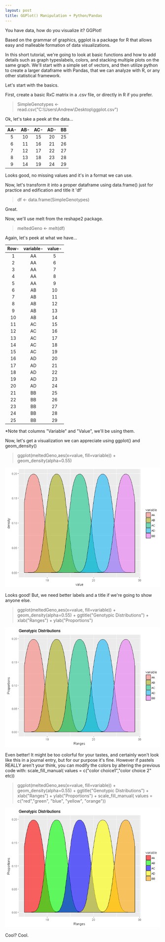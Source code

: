 ```yaml
---
layout: post
title: GGPlot() Manipulation + Python/Pandas
---
```


You have data, how do you visualize it? GGPlot!

Based on the grammar of graphics, ggplot is a package for R that allows easy and malleable formation of data visualizations. 

In this short tutorial, we're going to look at basic functions and how to add details such as graph typeslabels, colors, 
and stacking multiple plots on the same graph. We'll start with a simple set of vectors, and then utilize python to create a 
larger dataframe with Pandas, that we can analyze with R, or any other statistical framework. 

Let's start with the basics. 

First, create a basic RxC matrix in a .csv file, or directly in R if you prefer. 

> SimpleGenotypes <- read.csv("C:\\Users\\Andrew\\Desktop\\ggplot.csv")

Ok, let's take a peek at the data...


  |AA-|AB-|AC-|AD-|BB|
  |:---:|:---:|:---:|:---:|:---:|
  |5 |10 |15 |20 |25 |
  |6 |11 |16 |21 |26 |
  |7 |12 |17 |22 |27 |
  |8 |13 |18 |23 |28 |
  |9 |14 |19 |24 |29 |


Looks good, no missing values and it's in a format we can use.

Now, let's transform it into a proper dataframe using data.frame() just for practice and edification and title it 'df'

> df <- data.frame(SimpleGenotypes)

Great.

Now, we'll use melt from the reshape2 package.

> meltedGeno <- melt(df)

Again, let's peek at what we have...


| Row-|variable-|value-|
|:---:|:---:|:---:|
|1   |    AA  |   5|
|2  |      AA |    6|
|3  |      AA |    7|
|4  |      AA|     8|
|5  |      AA|     9|
|6  |      AB |   10|
|7   |     AB  |  11|
|8  |      AB |   12|
|9  |      AB |   13|
|10 |      AB |   14|
|11 |      AC |   15|
|12 |      AC |   16|
|13 |      AC |   17|
|14 |      AC |   18|
|15 |      AC |   19|
|16 |      AD|    20|
|17 |      AD|    21|
|18 |      AD|    22|
|19 |      AD|    23|
|20 |      AD|    24|
|21 |      BB|    25|
|22 |      BB|    26|
|23 |      BB  |  27|
|24 |      BB |   28|
|25|       BB|    29|


*Note that columns "Variable" and "Value", we'll be using them. 

Now, let's get a visualization we can appreciate using ggplot() and geom_density()

>ggplot(meltedGeno,aes(x=value, fill=variable)) + geom_density(alpha=0.55)

<img src="/Images/GenoPlot1.png" class="inline"/>

Looks good! But, we need better labels and a title if we're going to show anyone else. 

> ggplot(meltedGeno,aes(x=value, fill=variable)) + geom_density(alpha=0.55) + ggtitle("Genotypic Distributions") + 
  xlab("Ranges") + ylab("Proportions")
  
<img src="/Images/GenoPlot2.png" class="inline"/>

Even better! It might be too colorful for your tastes, and certainly won't look like this in a journal entry, but for our 
purpose it's fine. However if pastels REALLY aren't your think, you can modify the colors by altering the previous code with:
scale_fill_manual( values = c("color choice1","color choice 2" etc))

>ggplot(meltedGeno,aes(x=value, fill=variable)) + geom_density(alpha=0.55) + ggtitle("Genotypic Distributions") + 
  xlab("Ranges") + ylab("Proportions") + scale_fill_manual( values = c("red","green", "blue", "yellow", "orange"))

 <img src="/Images/GenoPlot3.png" class="inline"/>
 
 Cool? Cool.

  
